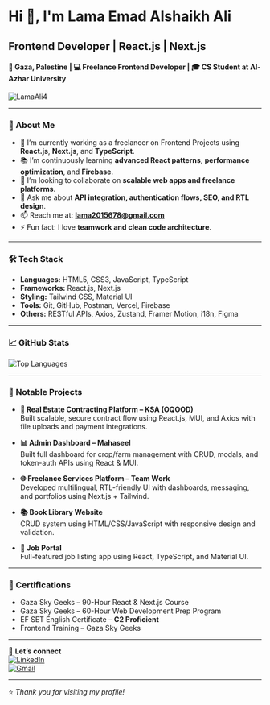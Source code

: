 <h1>Hi 👋, I'm Lama Emad Alshaikh Ali</h1>
<h2>Frontend Developer | React.js | Next.js</h2>
<h4>📍 Gaza, Palestine | 💻 Freelance Frontend Developer | 🎓 CS Student at Al-Azhar University</h4>

<p align="left">
  <img src="https://komarev.com/ghpvc/?username=LamaAli4&label=Profile%20views&color=blue&style=flat" alt="LamaAli4" />
</p>

---

### 💼 About Me
- 🔭 I’m currently working as a freelancer on Frontend Projects using **React.js**, **Next.js**, and **TypeScript**.
- 📚 I’m continuously learning **advanced React patterns**, **performance optimization**, and **Firebase**.
- 🤝 I’m looking to collaborate on **scalable web apps and freelance platforms**.
- 💬 Ask me about **API integration, authentication flows, SEO, and RTL design**.
- 📫 Reach me at: **lama2015678@gmail.com**
- ⚡ Fun fact: I love **teamwork and clean code architecture**.

---

### 🛠️ Tech Stack
- **Languages:** HTML5, CSS3, JavaScript, TypeScript  
- **Frameworks:** React.js, Next.js  
- **Styling:** Tailwind CSS, Material UI  
- **Tools:** Git, GitHub, Postman, Vercel, Firebase  
- **Others:** RESTful APIs, Axios, Zustand, Framer Motion, i18n, Figma

---

### 📈 GitHub Stats
<p align="left">
  <img src="https://github-readme-stats.vercel.app/api/top-langs/?username=LamaAli4&layout=compact&theme=radical" alt="Top Languages" />
</p>

---

### 📌 Notable Projects
- **🧾 Real Estate Contracting Platform – KSA (OQOOD)**  
  Built scalable, secure contract flow using React.js, MUI, and Axios with file uploads and payment integrations.

- **📊 Admin Dashboard – Mahaseel**  
  Built full dashboard for crop/farm management with CRUD, modals, and token-auth APIs using React & MUI.

- **🌐 Freelance Services Platform – Team Work**  
  Developed multilingual, RTL-friendly UI with dashboards, messaging, and portfolios using Next.js + Tailwind.

- **📚 Book Library Website**  
  CRUD system using HTML/CSS/JavaScript with responsive design and validation.

- **💼 Job Portal**  
  Full-featured job listing app using React, TypeScript, and Material UI.

---

### 📜 Certifications
- Gaza Sky Geeks – 90-Hour React & Next.js Course  
- Gaza Sky Geeks – 60-Hour Web Development Prep Program  
- EF SET English Certificate – **C2 Proficient**  
- Frontend Training – Gaza Sky Geeks

---

🔗 **Let’s connect**  
[![LinkedIn](https://img.shields.io/badge/LinkedIn-blue?style=flat&logo=linkedin)](https://www.linkedin.com/in/lama-emad-ali-8a60942a5/)  
[![Gmail](https://img.shields.io/badge/Gmail-red?style=flat&logo=gmail&logoColor=white)](mailto:lama2015678@gmail.com)

---

⭐ *Thank you for visiting my profile!*
